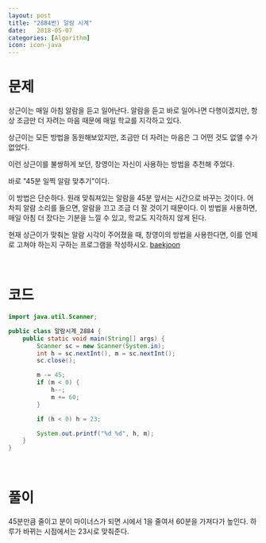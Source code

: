 ```yaml
---
layout: post
title: "2884번) 알람 시계"
date:   2018-05-07
categories: [Algorithm]
icon: icon-java
---
```


# 문제
상근이는 매일 아침 알람을 듣고 일어난다. 알람을 듣고 바로 일어나면 다행이겠지만, 항상 조금만 더 자려는 마음 때문에 매일 학교를 지각하고 있다.

상근이는 모든 방법을 동원해보았지만, 조금만 더 자려는 마음은 그 어떤 것도 없앨 수가 없었다.

이런 상근이를 불쌍하게 보던, 창영이는 자신이 사용하는 방법을 추천해 주었다.

바로 "45분 일찍 알람 맞추기"이다.

이 방법은 단순하다. 원래 맞춰져있는 알람을 45분 앞서는 시간으로 바꾸는 것이다. 어차피 알람 소리를 들으면, 알람을 끄고 조금 더 잘 것이기 때문이다. 이 방법을 사용하면, 매일 아침 더 잤다는 기분을 느낄 수 있고, 학교도 지각하지 않게 된다.

현재 상근이가 맞춰논 알람 시각이 주어졌을 때, 창영이의 방법을 사용한다면, 이를 언제로 고쳐야 하는지 구하는 프로그램을 작성하시오. [baekjoon](https://www.acmicpc.net/problem/2884)

<br>

# 코드
```java
import java.util.Scanner;

public class 알람시계_2884 {
    public static void main(String[] args) {
        Scanner sc = new Scanner(System.in);
        int h = sc.nextInt(), m = sc.nextInt();
        sc.close();

        m -= 45;
        if (m < 0) {
            h--;
            m += 60;
        }

        if (h < 0) h = 23;

        System.out.printf("%d %d", h, m);
    }
}
```

<br>

# 풀이
45분만큼 줄이고 분이 마이너스가 되면 시에서 1을 줄여서 60분을 가져다가 높인다. 하루가 바뀌는 시점에서는 23시로 맞춰준다.
